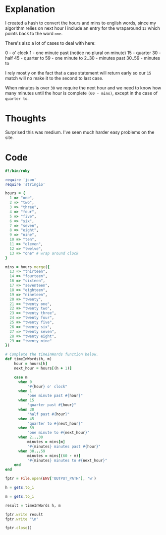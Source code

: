 # Explanation

I created a hash to convert the hours and mins to english words, since my algorithm relies on next hour I include an entry for the wraparound `13` which points back to the word `one`.

There's also a lot of cases to deal with here:

0 - o' clock
1 - one minute past (notice no plural on minute)
15 - quarter
30 - half
45 - quarter to
59 - one minute to
2..30 - minutes past
30..59 - minutes to

I rely mostly on the fact that a case statement will return early so our `15` match will no make it to the second to last case.

When minutes is over `30` we require the next hour and we need to know how many minutes until the hour is complete `(60 - mins)`, except in the case of `quarter to`.

# Thoughts

Surprised this was medium. I've seen much harder easy problems on the site.

# Code
```ruby
#!/bin/ruby

require 'json'
require 'stringio'

hours = {
  1 => "one",
  2 => "two",
  3 => "three",
  4 => "four",
  5 => "five",
  6 => "six",
  7 => "seven",
  8 => "eight",
  9 => "nine",
  10 => "ten",
  11 => "eleven",
  12 => "twelve",
  13 => "one" # wrap around clock
}

mins = hours.merge({
  13 => "thirteen",
  14 => "fourteen",
  16 => "sixteen",
  17 => "seventeen",
  18 => "eighteen",
  19 => "nineteen",
  20 => "twenty",
  21 => "twenty one",
  22 => "twenty two",
  23 => "twenty three",
  24 => "twenty four",
  25 => "twenty five",
  26 => "twenty six",
  27 => "twenty seven",
  28 => "twenty eight",
  29 => "twenty nine"
})

# Complete the timeInWords function below.
def timeInWords(h, m)
    hour = hours[h]
    next_hour = hours[(h + 1)]

    case m
      when 0
          "#{hour} o' clock"
      when 1
          "one minute past #{hour}"
      when 15
          "quarter past #{hour}"
      when 30
          "half past #{hour}"
      when 45
          "quarter to #{next_hour}"
      when 59
          "one minute to #{next_hour}"
      when 2...30
          minutes = mins[m]
          "#{minutes} minutes past #{hour}"
      when 30...59
          minutes = mins[(60 - m)]
          "#{minutes} minutes to #{next_hour}"
    end
end

fptr = File.open(ENV['OUTPUT_PATH'], 'w')

h = gets.to_i

m = gets.to_i

result = timeInWords h, m

fptr.write result
fptr.write "\n"

fptr.close()
```